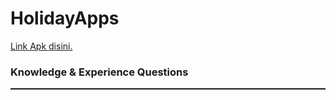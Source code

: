 # HolidayApps
<p> <a href="https://drive.google.com/drive/folders/1SyrrdHP7VB3c3iotXdVEz-TCdIilvKUJ?usp=sharing">Link Apk disini.</a></p>
<h3>Knowledge & Experience Questions</h3>
<hr style="height:2px;border-width:0;color:'#555555';background-color:'#555555'">

